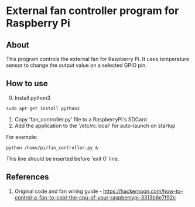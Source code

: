 # External fan controller program for Raspberry Pi
## About
This program controls the external fan for Raspberry Pi.
It uses temperature sensor to change the output value on a selected GPIO pin.

## How to use
0) Install python3
```
sudo apt-get install python3
```
1) Copy 'fan_controller.py' file to a RaspberryPi's SDCard
2) Add the application to the '/etc/rc.local' for auto-launch on startup

For example:
```
python /home/pi/fan_controller.py &
```
This line should be inserted before 'exit 0' line.

## References
1. Original code and fan wiring guide - https://hackernoon.com/how-to-control-a-fan-to-cool-the-cpu-of-your-raspberrypi-3313b6e7f92c
